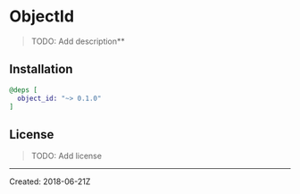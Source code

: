 # ObjectId

> TODO: Add description**


## Installation

```elixir
@deps [
  object_id: "~> 0.1.0"
]
```

## License

> TODO: Add license

----
Created:  2018-06-21Z
